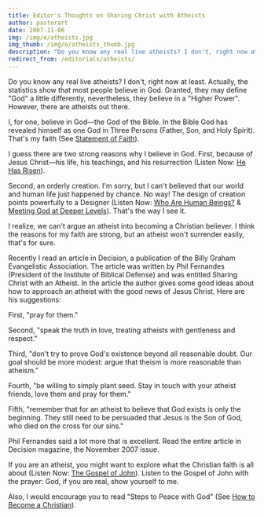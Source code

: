 ```yaml
---
title: Editor's Thoughts on Sharing Christ with Atheists
author: pastorart
date: 2007-11-06
img: /img/e/atheists.jpg
img_thumb: /img/e/atheists_thumb.jpg
description: "Do you know any real live atheists? I don't, right now at least. Actually, the statistics show that most people believe in God. Granted, they may define \"God\" a little differently, nevertheless, they believe in a \"Higher Power\". However, there are atheists out there. I, for one, believe in God&mdash;the God of the Bible. In the Bible God has revealed himself as one God in Three Persons (Father, Son, and Holy Spirit)&hellip;"
redirect_from: /editorials/atheists/
---
```


Do you know any real live atheists? I don't, right now at least. Actually, the statistics show that most people believe in God. Granted, they may define "God" a little differently, nevertheless, they believe in a "Higher Power". However, there are atheists out there.

I, for one, believe in God&mdash;the God of the Bible. In the Bible God has revealed himself as one God in Three Persons (Father, Son, and Holy Spirit). That's my faith (See <a href="/statement-of-faith/" title="Statement of Faith">Statement of Faith</a>).

I guess there are two strong reasons why I believe in God. First, because of Jesus Christ&mdash;his life, his teachings, and his resurrection (Listen Now: <a href="/library/he_has_risen.mp3" title="Mark 16 - He Has Risen">He Has Risen</a>).

Second, an orderly creation. I'm sorry, but I can't believed that our world and human life just happened by chance. No way! The design of creation points powerfully to a Designer (Listen Now: <a href="/library/who_are_human_beings.mp3" title="Psalm 8 - Who Are Human Beings?">Who Are Human Beings?</a> & <a href="/library/meeting_god_at_deeper_levels.mp3" title="Psalm 19 - Meeting God at Deeper Levels">Meeting God at Deeper Levels</a>). That's the way I see it.

I realize, we can't argue an atheist into becoming a Christian believer. I think the reasons for my faith are strong, but an atheist won't surrender easily, that's for sure.

Recently I read an article in Decision, a publication of the Billy Graham Evangelistic Association. The article was written by Phil Fernandes (President of the Institute of Biblical Defense) and was entitled Sharing Christ with an Atheist. In the article the author gives some good ideas about how to approach an atheist with the good news of Jesus Christ. Here are his suggestions:

First, "pray for them."

Second, "speak the truth in love, treating atheists with gentleness and respect."

Third, "don't try to prove God's existence beyond all reasonable doubt. Our goal should be more modest: argue that theism is more reasonable than atheism."

Fourth, "be willing to simply plant seed. Stay in touch with your atheist friends, love them and pray for them."

Fifth, "remember that for an atheist to believe that God exists is only the beginning. They still need to be persuaded that Jesus is the Son of God, who died on the cross for our sins."

Phil Fernandes said a lot more that is excellent. Read the entire article in Decision magazine, the November 2007 issue.

If you are an atheist, you might want to explore what the Christian faith is all about (Listen Now: <a href="/books/john/" title="The Gospel of John">The Gospel of John</a>). Listen to the Gospel of John with the prayer: God, if you are real, show yourself to me.

Also, I would encourage you to read "Steps to Peace with God" (See <a href="/become-a-christian/" title="How to Become a Christian">How to Become a Christian</a>).
